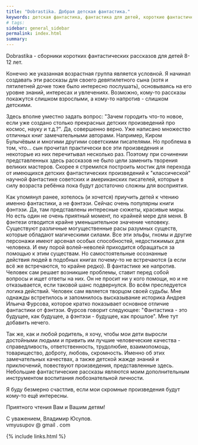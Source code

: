 ```yaml
---
title: "Dobrastika. Добрая детская фантастика."
keywords: детская фантастика, фантастика для детей, короткие фантастические рассказы
# tags:
sidebar: general_sidebar
permalink: index.html
summary: 
---
```


Dobrastika - сборники коротких фантастических рассказов для детей 8-12 лет. 

Конечно же указанная возрастная группа является условной. Я начинал создавать эти рассказы для своего девятилетного сына (хотя и пятилетней дочке тоже было интересно послушать), основываясь на его уровне знаний, интересах и увлечениях.
Возможно, кому-то рассказы покажутся слишком взрослыми, а кому-то напротив - слишком детскими.

Здесь вполне уместно задать вопрос: "Зачем городить что-то новое, если уже создано столько прекрасных детских произведений про космос, науку и т.д.?". Да, совершенно верно. Уже написано множество отличных книг замечательными авторами. Например, Киром Булычёвым и многими другими советскими писателями. Но проблема в том, что... сын прочитал практически все эти произведения и некоторые из них перечитывал несколько раз. Поэтому при сочинении представленных здесь рассказов не было цели заменить творения великих мастеров. Скорее я стремился построить мостик для перехода от имеющихся детских фантастических произведений к "классической" научной фантастике советских и американских писателей, которые в силу возраста ребёнка пока будут достаточно сложны для восприятия. 

Как упомянул ранее, хотелось (и хочется) приучить детей к чтению именно фантастики, а не фэнтэзи. Сейчас очень популярны книги фэнтэзи. Да, там представлены интересные сюжеты, красивые миры. Но есть один не очень приятный момент, по крайней мере для меня. В фэнтези отводится крайне уменьшительное значение человеку. Существуют различные могущественные расы разумных существ, которые обладают магическими силами. Все эти эльфы, гномы и другие персонажи имеют арсенал особых способностей, недостижимых для человека. И ему порой волей-неволей приходится обращаться за помощью к этим существам. Но самостоятельные осознанные действия людей в подобных книгах почему-то не встречаются (а если всё же встречаются, то крайне редко). В фантастике же напротив. Человек сам решает возникшие проблемы, ставит перед собой вопросы и ищет ответы на них. Он не просит ни у кого помощи, но и не отказывается, если таковой шанс подвернулся. Во всём преследуется логика действий. Человек сам является творцом своей судьбы. Мне однажды встретилось и запомнилось высказывание историка Андрея Ильича Фурсова, которое кратко показывает основное отличие фантастики от фэнтэзи. Фурсов говорит следующее: "Фантастика - это будущее, как будущее, а фэнтэзи - будущее, как прошлое". Мне тут добавить нечего.

Так же, как и любой родитель, я хочу, чтобы мои дети выросли достойными людьми и привить им лучшие человеческие качества - справедливость, ответственность, трудолюбие, взаимопомощь, товарищество, доброту, любовь, скромность.
Именно об этих замечательных качествах, а также детской жажде знаний и приключений, повествуют произведения, представленные здесь. Небольшие фантастические рассказы являются моим дополнительным инструментом воспитания любознательной личности.

Я буду безмерно счастлив, если мои скромные произведения будут кому-то ещё интересны.

Приятного чтения Вам и Вашим детям!

С уважением, Владимир Юсупов.<br/>
vmyusupov @ gmail . com

{% include links.html %}
